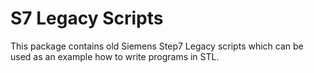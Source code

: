 # S7 Legacy Scripts
This package contains old Siemens Step7 Legacy scripts which can be used as an example how to write programs in STL.
